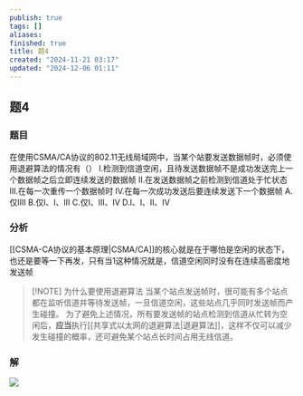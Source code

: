 ```yaml
---
publish: true
tags: []
aliases: 
finished: true
title: 题4
created: "2024-11-21 03:17"
updated: "2024-12-06 01:11"
---
```

## 题4
### 题目
在使用CSMA/CA协议的802.11无线局域网中，当某个站要发送数据帧时，必须使用退避算法的情况有（）
I.检测到信道空闲，且待发送数据帧不是成功发送完上一个数据帧之后立即连续发送的数据帧
Ⅱ.在发送数据帧之前检测到信道处于忙状态
III.在每一次重传一个数据帧时
IV.在每一次成功发送后要连续发送下一个数据帧
A.仅IⅡI
B.仅I、I、III
C.仅I、III、IV
D.I、I、II、IV
### 分析
[[CSMA-CA协议的基本原理|CSMA/CA]]的核心就是在于哪怕是空闲的状态下，也还是要等一下再发，只有当1这种情况就是，信道空闲同时没有在连续高密度地发送帧
> [!NOTE] 为什么要使用退避算法
当某个站点发送帧时，很可能有多个站点都在监听信道并等待发送帧，一旦信道空闲，这些站点几乎同时发送帧而产生碰撞。
为了避免上述情况，所有要发送帧的站点检测到信道从忙转为空闲后，**应当**执行[[共享式以太网的退避算法|退避算法]]，这样不仅可以减少发生碰撞的概率，还可避免某个站点长时间占用无线信道。
### 解
![](https://img.hwenyi.live/202411241203527.webp)

